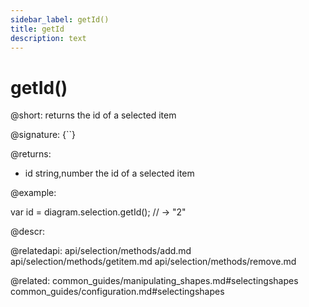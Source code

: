 ```yaml
---
sidebar_label: getId()
title: getId
description: text
---
```


# getId()

@short: returns the id of a selected item

@signature: {``}

@returns:

- id	string,number	the id of a selected item

@example:

var id = diagram.selection.getId(); // -> "2"


@descr:

@relatedapi:
	api/selection/methods/add.md
    api/selection/methods/getitem.md
	api/selection/methods/remove.md
    
@related:
	common_guides/manipulating_shapes.md#selectingshapes
	common_guides/configuration.md#selectingshapes